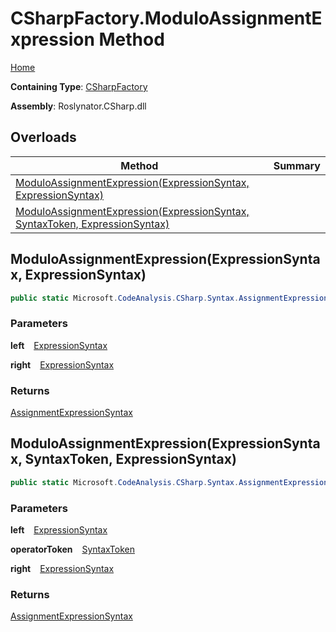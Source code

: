 # CSharpFactory\.ModuloAssignmentExpression Method

[Home](../../../../README.md)

**Containing Type**: [CSharpFactory](../README.md)

**Assembly**: Roslynator\.CSharp\.dll

## Overloads

| Method | Summary |
| ------ | ------- |
| [ModuloAssignmentExpression(ExpressionSyntax, ExpressionSyntax)](#1281589512) | |
| [ModuloAssignmentExpression(ExpressionSyntax, SyntaxToken, ExpressionSyntax)](#1442628917) | |

<a id="1281589512"></a>

## ModuloAssignmentExpression\(ExpressionSyntax, ExpressionSyntax\) 

```csharp
public static Microsoft.CodeAnalysis.CSharp.Syntax.AssignmentExpressionSyntax ModuloAssignmentExpression(Microsoft.CodeAnalysis.CSharp.Syntax.ExpressionSyntax left, Microsoft.CodeAnalysis.CSharp.Syntax.ExpressionSyntax right)
```

### Parameters

**left** &ensp; [ExpressionSyntax](https://docs.microsoft.com/en-us/dotnet/api/microsoft.codeanalysis.csharp.syntax.expressionsyntax)

**right** &ensp; [ExpressionSyntax](https://docs.microsoft.com/en-us/dotnet/api/microsoft.codeanalysis.csharp.syntax.expressionsyntax)

### Returns

[AssignmentExpressionSyntax](https://docs.microsoft.com/en-us/dotnet/api/microsoft.codeanalysis.csharp.syntax.assignmentexpressionsyntax)

<a id="1442628917"></a>

## ModuloAssignmentExpression\(ExpressionSyntax, SyntaxToken, ExpressionSyntax\) 

```csharp
public static Microsoft.CodeAnalysis.CSharp.Syntax.AssignmentExpressionSyntax ModuloAssignmentExpression(Microsoft.CodeAnalysis.CSharp.Syntax.ExpressionSyntax left, Microsoft.CodeAnalysis.SyntaxToken operatorToken, Microsoft.CodeAnalysis.CSharp.Syntax.ExpressionSyntax right)
```

### Parameters

**left** &ensp; [ExpressionSyntax](https://docs.microsoft.com/en-us/dotnet/api/microsoft.codeanalysis.csharp.syntax.expressionsyntax)

**operatorToken** &ensp; [SyntaxToken](https://docs.microsoft.com/en-us/dotnet/api/microsoft.codeanalysis.syntaxtoken)

**right** &ensp; [ExpressionSyntax](https://docs.microsoft.com/en-us/dotnet/api/microsoft.codeanalysis.csharp.syntax.expressionsyntax)

### Returns

[AssignmentExpressionSyntax](https://docs.microsoft.com/en-us/dotnet/api/microsoft.codeanalysis.csharp.syntax.assignmentexpressionsyntax)

